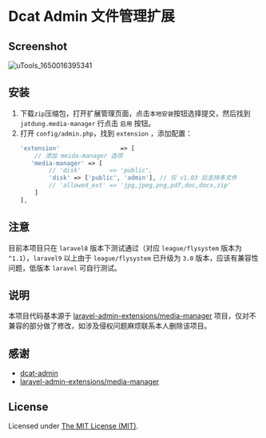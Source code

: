 # Dcat Admin 文件管理扩展
## Screenshot
![uTools_1650016395341](https://user-images.githubusercontent.com/48778797/163557077-aeadab3f-ffff-4e45-bcef-2303dd0b5df4.png)


## 安装
1. 下载`zip`压缩包，打开扩展管理页面，点击`本地安装`按钮选择提交，然后找到 `jatdung.media-manager` 行点击 `启用` 按钮。
2. 打开 `config/admin.php`，找到 `extension` ，添加配置：
    ```php
    'extension'                 => [
        // 添加 meida-manager 选项
       'media-manager' => [
            // 'disk'        => 'public',
            'disk' => ['public', 'admin'], // 仅 v1.03 后支持多文件 
            // 'allowed_ext' => 'jpg,jpeg,png,pdf,doc,docx,zip'
        ]
    ],
    ```
   
## 注意
目前本项目只在 `laravel8` 版本下测试通过（对应 `league/flysystem` 版本为 `^1.1`），`laravel9` 以上由于 `league/flysystem` 已升级为 `3.0` 版本，应该有兼容性问题，低版本 `laravel` 可自行测试。
   
## 说明
本项目代码基本源于 [laravel-admin-extensions/media-manager](https://github.com/laravel-admin-extensions/media-manager) 项目，仅对不兼容的部分做了修改，如涉及侵权问题麻烦联系本人删除该项目。

## 感谢
- [dcat-admin](https://github.com/jqhph/dcat-admin)
- [laravel-admin-extensions/media-manager](https://github.com/laravel-admin-extensions/media-manager)

License
------------
Licensed under [The MIT License (MIT)](LICENSE).


